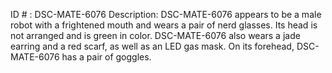 ID # : DSC-MATE-6076
Description: DSC-MATE-6076 appears to be a male robot with a frightened mouth and wears a pair of nerd glasses. Its head is not arranged and is green in color. DSC-MATE-6076 also wears a jade earring and a red scarf, as well as an LED gas mask. On its forehead, DSC-MATE-6076 has a pair of goggles.